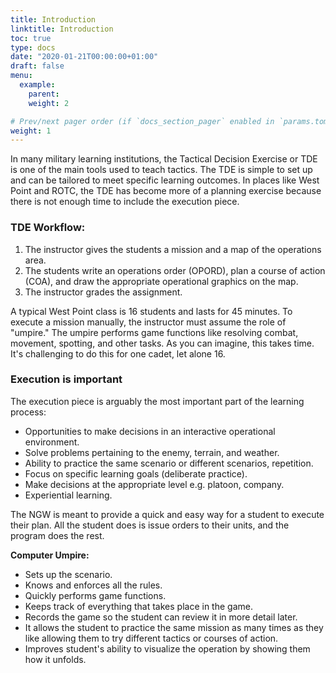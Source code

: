 ```yaml
---
title: Introduction
linktitle: Introduction
toc: true
type: docs
date: "2020-01-21T00:00:00+01:00"
draft: false
menu:
  example:
    parent:
    weight: 2

# Prev/next pager order (if `docs_section_pager` enabled in `params.toml`)
weight: 1
---
```

In many military learning institutions, the Tactical Decision Exercise or TDE is one of the main tools used to teach tactics.  The TDE is simple to set up and can be tailored to meet specific learning outcomes.  In places like West Point and ROTC, the TDE has become more of a planning exercise because there is not enough time to include the execution piece.

### TDE Workflow:
1.  The instructor gives the students a mission and a map of the operations area.
2.  The students write an operations order (OPORD), plan a course of action (COA), and draw the appropriate operational graphics on the map.
3.  The instructor grades the assignment.

A typical West Point class is 16 students and lasts for 45 minutes.  To execute a mission manually, the instructor must assume the role of "umpire." The umpire performs game functions like resolving combat, movement, spotting, and other tasks. As you can imagine, this takes time.  It's challenging to do this for one cadet, let alone 16.

### Execution is important
The execution piece is arguably the most important part of the learning process:
- Opportunities to make decisions in an interactive operational environment.
- Solve problems pertaining to the enemy, terrain, and weather.
- Ability to practice the same scenario or different scenarios, repetition.
- Focus on specific learning goals (deliberate practice).
- Make decisions at the appropriate level e.g. platoon, company.
- Experiential learning.


The NGW is meant to provide a quick and easy way for a student to execute their plan.  All the student does is issue orders to their units, and the program does the rest.

**Computer Umpire:**
- Sets up the scenario.
- Knows and enforces all the rules.
- Quickly performs game functions.
- Keeps track of everything that takes place in the game.
- Records the game so the student can review it in more detail later.
- It allows the student to practice the same mission as many times as they like allowing them to try different tactics or courses of action.
- Improves student's ability to visualize the operation by showing them how it unfolds.